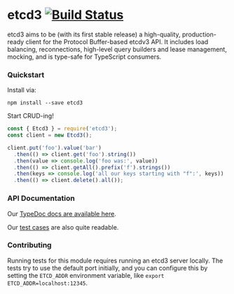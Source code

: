 # etcd3 [![Build Status](https://travis-ci.org/WatchBeam/etcd3.svg?branch=master)](https://travis-ci.org/WatchBeam/etcd3)

etcd3 aims to be (with its first stable release) a high-quality, production-ready client for the Protocol Buffer-based etcdv3 API. It includes load balancing, reconnections, high-level query builders and lease management, mocking, and is type-safe for TypeScript consumers.

### Quickstart

Install via:

```
npm install --save etcd3
```

Start CRUD-ing!

```js
const { Etcd3 } = require('etcd3');
const client = new Etcd3();

client.put('foo').value('bar')
  .then(() => client.get('foo').string())
  .then(value => console.log('foo was:', value))
  .then(() => client.getAll().prefix('f').strings())
  .then(keys => console.log('all our keys starting with "f":', keys))
  .then(() => client.delete().all());
```

### API Documentation

Our [TypeDoc docs are available here](https://mixer.github.io/etcd3/classes/index_.etcd3.html).

Our [test cases](https://github.com/WatchBeam/etcd3/blob/master/test/kv.test.ts) are also quite readable.

### Contributing

Running tests for this module requires running an etcd3 server locally. The tests try to use the default port initially, and you can configure this by setting the `ETCD_ADDR` environment variable, like `export ETCD_ADDR=localhost:12345`.
